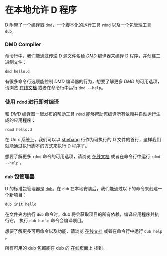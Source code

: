 # 在本地允许 D 程序

D 附带了一个编译器 `dmd`，一个脚本化的运行工具 `rdmd` 以及一个包管理工具 `dub`。

### DMD Compiler

命令行中，我们能通过传递 D 源文件名给 *DMD* 编译器来编译 D 程序，并创建二进制文件：

    dmd hello.d

有很多命令行选项能控制 *DMD* 编译器的行为，想要了解更多 *DMD* 的可用选项，请浏览
 [在线文档](https://dlang.org/dmd.html#switches) 或者在命令行中运行 `dmd --help`。

### 使用 `rdmd` 进行即时编译

和 *DMD* 编译器一起发布的帮助工具 `rdmd` 能够帮助您编译所有依赖并自动运行生成的应用程序：

    rdmd hello.d

在 Unix 系统上，我们可以以 [shebang](https://en.wikipedia.org/wiki/Shebang_(Unix)) 行作为可执行的 D 文件的首行，这样我们就能通过执行脚本的方式来执行 D 程序了。

想要了解更多 `rdmd` 命令的可用选项，请浏览 [在线文档](https://dlang.org/rdmd.html) 或者在命令行中运行 `rdmd --help` 。

### `dub` 包管理器

D 的标准包管理器是 [`dub`](http://code.dlang.org)。在 `dub` 在本地安装后，我们能通过以下的命令来创建一个新项目：

    dub init hello

在文件夹内执行 `dub` 命令时，dub 将会获取项目的所有依赖，编译应用程序并执行它。
执行 `dub build` 命令会编译项目。

想要了解更多可用命令以及功能，请浏览 [在线文档](https://code.dlang.org/docs/commandline) 或者在命令行中运行 `dub help` 。

所有可用的 dub 包都能在 dub 的 [在线页面上](https://code.dlang.org) 找到。
